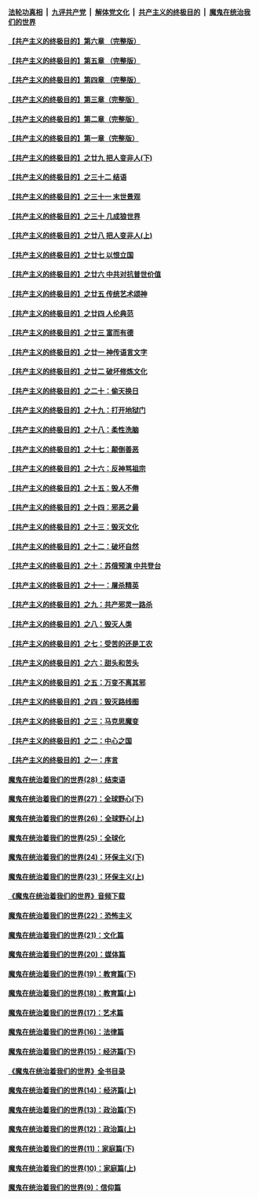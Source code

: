 ####  [法轮功真相](../../../../basic/blob/master/README.md?t=06092101) &nbsp;|&nbsp; [九评共产党](../../../../9ping.md/blob/master/README.md?t=06092101) &nbsp;|&nbsp; [解体党文化](../../../../jtdwh.md/blob/master/README.md?t=06092101)  &nbsp;|&nbsp; [共产主义的终极目的](../../../../gczydzjmd.md/blob/master/README.md?t=06092101) &nbsp;|&nbsp; [魔鬼在统治我们的世界](../../../../mgztzwmdsj.md/blob/master/README.md?t=06092101) 

#### [【共产主义的终极目的】第六章 （完整版）](../pages/nsc422/n11428913.md?t=06092101) 

#### [【共产主义的终极目的】第五章 （完整版）](../pages/nsc422/n11428912.md?t=06092101) 

#### [【共产主义的终极目的】第四章 （完整版）](../pages/nsc422/n11428907.md?t=06092101) 

#### [【共产主义的终极目的】第三章（完整版）](../pages/nsc422/n11428848.md?t=06092101) 

#### [【共产主义的终极目的】第二章（完整版）](../pages/nsc422/n11428831.md?t=06092101) 

#### [【共产主义的终极目的】第一章（完整版）](../pages/nsc422/n11417651.md?t=06092101) 

#### [【共产主义的终极目的】之廿九 把人变非人(下)](../pages/nsc422/n11344140.md?t=06092101) 

#### [【共产主义的终极目的】之三十二 结语](../pages/nsc422/n11360535.md?t=06092101) 

#### [【共产主义的终极目的】之三十一 末世景观](../pages/nsc422/n11351129.md?t=06092101) 

#### [【共产主义的终极目的】之三十 几成狼世界](../pages/nsc422/n11348280.md?t=06092101) 

#### [【共产主义的终极目的】之廿八 把人变非人(上)](../pages/nsc422/n11340492.md?t=06092101) 

#### [【共产主义的终极目的】之廿七 以恨立国](../pages/nsc422/n11336944.md?t=06092101) 

#### [【共产主义的终极目的】之廿六 中共对抗普世价值](../pages/nsc422/n11324785.md?t=06092101) 

#### [【共产主义的终极目的】之廿五 传统艺术颂神](../pages/nsc422/n11296396.md?t=06092101) 

#### [【共产主义的终极目的】之廿四 人伦典范](../pages/nsc422/n11296397.md?t=06092101) 

#### [【共产主义的终极目的】之廿三 富而有德](../pages/nsc422/n11283598.md?t=06092101) 

#### [【共产主义的终极目的】之廿一 神传语言文字](../pages/nsc422/n11263265.md?t=06092101) 

#### [【共产主义的终极目的】之廿二 破坏修炼文化](../pages/nsc422/n11245728.md?t=06092101) 

#### [【共产主义的终极目的】之二十：偷天换日](../pages/nsc422/n11238846.md?t=06092101) 

#### [【共产主义的终极目的】之十九：打开地狱门](../pages/nsc422/n11206376.md?t=06092101) 

#### [【共产主义的终极目的】之十八：柔性洗脑](../pages/nsc422/n11199994.md?t=06092101) 

#### [【共产主义的终极目的】之十七：颠倒善恶](../pages/nsc422/n11179782.md?t=06092101) 

#### [【共产主义的终极目的】之十六：反神骂祖宗](../pages/nsc422/n11166798.md?t=06092101) 

#### [【共产主义的终极目的】之十五：毁人不倦](../pages/nsc422/n11166792.md?t=06092101) 

#### [【共产主义的终极目的】之十四：邪恶之最](../pages/nsc422/n11150249.md?t=06092101) 

#### [【共产主义的终极目的】之十三：毁灭文化](../pages/nsc422/n11135227.md?t=06092101) 

#### [【共产主义的终极目的】之十二：破坏自然](../pages/nsc422/n11135214.md?t=06092101) 

#### [【共产主义的终极目的】之十：苏俄预演 中共登台](../pages/nsc422/n11118424.md?t=06092101) 

#### [【共产主义的终极目的】之十一：屠杀精英](../pages/nsc422/n11118442.md?t=06092101) 

#### [【共产主义的终极目的】之九：共产邪灵一路杀](../pages/nsc422/n11114139.md?t=06092101) 

#### [【共产主义的终极目的】之八：毁灭人类](../pages/nsc422/n11108503.md?t=06092101) 

#### [【共产主义的终极目的】之七：受苦的还是工农](../pages/nsc422/n11101809.md?t=06092101) 

#### [【共产主义的终极目的】之六：甜头和苦头](../pages/nsc422/n11096971.md?t=06092101) 

#### [【共产主义的终极目的】之五：万变不离其邪](../pages/nsc422/n11091285.md?t=06092101) 

#### [【共产主义的终极目的】之四：毁灭路线图](../pages/nsc422/n11086284.md?t=06092101) 

#### [【共产主义的终极目的】之三：马克思魔变](../pages/nsc422/n11061941.md?t=06092101) 

#### [【共产主义的终极目的】之二：中心之国](../pages/nsc422/n11047728.md?t=06092101) 

#### [【共产主义的终极目的】之一：序言](../pages/nsc422/n11086077.md?t=06092101) 

#### [魔鬼在统治着我们的世界(28)：结束语](../pages/nsc422/n10936246.md?t=06092101) 

#### [魔鬼在统治着我们的世界(27)：全球野心(下)](../pages/nsc422/n10928319.md?t=06092101) 

#### [魔鬼在统治着我们的世界(26)：全球野心(上)](../pages/nsc422/n10900318.md?t=06092101) 

#### [魔鬼在统治着我们的世界(25)：全球化](../pages/nsc422/n10788205.md?t=06092101) 

#### [魔鬼在统治着我们的世界(24)：环保主义(下)](../pages/nsc422/n10695307.md?t=06092101) 

#### [魔鬼在统治着我们的世界(23)：环保主义(上)](../pages/nsc422/n10688613.md?t=06092101) 

#### [《魔鬼在统治着我们的世界》音频下载](../pages/nsc422/n10635553.md?t=06092101) 

#### [魔鬼在统治着我们的世界(22)：恐怖主义](../pages/nsc422/n10614727.md?t=06092101) 

#### [魔鬼在统治着我们的世界(21)：文化篇](../pages/nsc422/n10597706.md?t=06092101) 

#### [魔鬼在统治着我们的世界(20)：媒体篇](../pages/nsc422/n10586579.md?t=06092101) 

#### [魔鬼在统治着我们的世界(19)：教育篇(下)](../pages/nsc422/n10564808.md?t=06092101) 

#### [魔鬼在统治着我们的世界(18)：教育篇(上)](../pages/nsc422/n10526970.md?t=06092101) 

#### [魔鬼在统治着我们的世界(17)：艺术篇](../pages/nsc422/n10499093.md?t=06092101) 

#### [魔鬼在统治着我们的世界(16)：法律篇](../pages/nsc422/n10485969.md?t=06092101) 

#### [魔鬼在统治着我们的世界(15)：经济篇(下)](../pages/nsc422/n10469975.md?t=06092101) 

#### [《魔鬼在统治着我们的世界》全书目录](../pages/nsc422/n10464261.md?t=06092101) 

#### [魔鬼在统治着我们的世界(14)：经济篇(上)](../pages/nsc422/n10457370.md?t=06092101) 

#### [魔鬼在统治着我们的世界(13)：政治篇(下)](../pages/nsc422/n10448270.md?t=06092101) 

#### [魔鬼在统治着我们的世界(12)：政治篇(上)](../pages/nsc422/n10444576.md?t=06092101) 

#### [魔鬼在统治着我们的世界(11)：家庭篇(下)](../pages/nsc422/n10440961.md?t=06092101) 

#### [魔鬼在统治着我们的世界(10)：家庭篇(上)](../pages/nsc422/n10435448.md?t=06092101) 

#### [魔鬼在统治着我们的世界(9)：信仰篇](../pages/nsc422/n10432159.md?t=06092101) 

